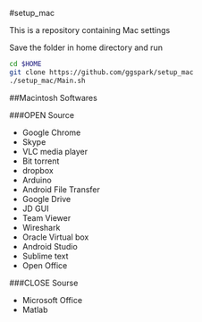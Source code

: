 #setup_mac

This is a repository containing Mac settings 


Save the folder in home directory and run

```sh
cd $HOME
git clone https://github.com/ggspark/setup_mac 
./setup_mac/Main.sh
```

##Macintosh Softwares

###OPEN Source
* Google Chrome
* Skype
* VLC media player
* Bit torrent
* dropbox
* Arduino
* Android File Transfer
* Google Drive
* JD GUI
* Team Viewer
* Wireshark
* Oracle Virtual box
* Android Studio
* Sublime text
* Open Office

###CLOSE Sourse
* Microsoft Office 
* Matlab
